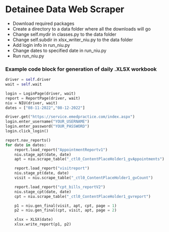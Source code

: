# Detainee Data Web Scraper

+ Download required packages
+ Create a directory to a data folder where all the downloads will go
+ Change self.mydir in classes.py to the data folder
+ Change self.subdir in xlsx_writer_niu.py to the data folder
+ Add login info in run_niu.py
+ Change dates to specified date in run_niu.py
+ Run run_niu.py

### Example code block for generation of daily .XLSX workbook
```python
driver = self.driver
wait = self.wait

login = LoginPage(driver, wait)
report = ReportPage(driver, wait)
niu = NIU(driver, wait)
dates = ["08-11-2022","08-12-2022"]

driver.get("https://service.emedpractice.com/index.aspx")
login.enter_username("YOUR_USERNAME")
login.enter_password("YOUR_PASSWORD")
login.click_login()

report.nav_reports()
for date in dates:
    report.load_report("AppointmentReportv1")
    niu.stage_apt(date, date)
    apt = niu.scrape_table("_ctl0_ContentPlaceHolder1_gvAppointments")

    report.load_report("visitreport")
    niu.stage_pt(date, date)
    visit = niu.scrape_table("_ctl0_ContentPlaceHolder1_gvCount")

    report.load_report("cpt_bills_reportV2")
    niu.stage_cpt(date, date)
    cpt = niu.scrape_table("_ctl0_ContentPlaceHolder1_gvreport")

    p1 = niu.gen_final(visit, apt, cpt, page = 1)
    p2 = niu.gen_final(cpt, visit, apt, page = 2)

    xlsx = XLSX(date)
    xlsx.write_report(p1, p2)
```
